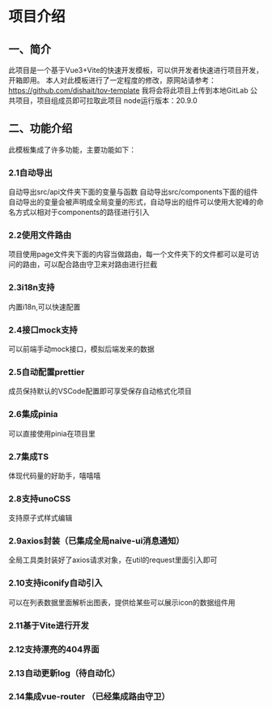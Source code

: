 # 项目介绍
## 一、简介
此项目是一个基于Vue3+Vite的快速开发模板，可以供开发者快速进行项目开发，开箱即用。
本人对此模板进行了一定程度的修改，原网站请参考：https://github.com/dishait/tov-template
我将会将此项目上传到本地GitLab  公共项目，项目组成员即可拉取此项目
node运行版本：20.9.0

## 二、功能介绍
此模板集成了许多功能，主要功能如下：

### 2.1自动导出
自动导出src/api文件夹下面的变量与函数
自动导出src/components下面的组件
自动导出的变量会被声明成全局变量的形式，自动导出的组件可以使用大驼峰的命名方式以相对于components的路径进行引入

### 2.2使用文件路由
项目使用page文件夹下面的内容当做路由，每一个文件夹下的文件都可以是可访问的路由，可以配合路由守卫来对路由进行拦截

### 2.3i18n支持
内置i18n,可以快速配置

### 2.4接口mock支持
可以前端手动mock接口，模拟后端发来的数据

### 2.5自动配置prettier
成员保持默认的VSCode配置即可享受保存自动格式化项目

### 2.6集成pinia
可以直接使用pinia在项目里

### 2.7集成TS
体现代码量的好助手，嘻嘻嘻

### 2.8支持unoCSS
支持原子式样式编辑

### 2.9axios封装（已集成全局naive-ui消息通知）
全局工具类封装好了axios请求对象，在util的request里面引入即可

### 2.10支持iconify自动引入
可以在列表数据里面解析出图表，提供给某些可以展示icon的数据组件用

### 2.11基于Vite进行开发

### 2.12支持漂亮的404界面

### 2.13自动更新log（待自动化）

### 2.14集成vue-router （已经集成路由守卫）